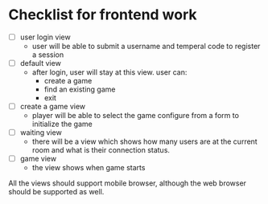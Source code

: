 # Checklist for frontend work

- [ ] user login view
  - user will be able to submit a username and temperal code to register a
    session
- [ ] default view
  - after login, user will stay at this view. user can:
    - create a game
    - find an existing game
    - exit
- [ ] create a game view
  - player will be able to select the game configure from a form to initialize
    the game
- [ ] waiting view
  - there will be a view which shows how many users are at the current room and
    what is their connection status.
- [ ] game view
  - the view shows when game starts

All the views should support mobile browser, although the web browser should be
supported as well.